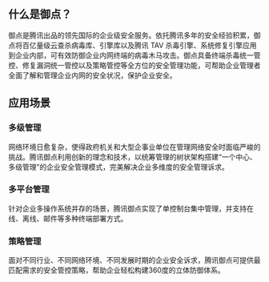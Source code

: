 ## 什么是御点？
御点是腾讯出品的领先国际的企业级安全服务。依托腾讯多年的安全经验积累，御点将百亿量级云查杀病毒库、引擎库以及腾讯 TAV 杀毒引擎、系统修复引擎应用到企业内部，可有效防御企业内网终端的病毒木马攻击。御点具备终端杀毒统一管控、修复漏洞统一管控以及策略管控等全方位的安全管理功能，可帮助企业管理者全面了解和管理企业内网的安全状况，保护企业安全。

## 应用场景
### 多级管理
网络环境日愈复杂，使得政府机关和大型企事业单位在管理网络安全时面临严峻的挑战。腾讯御点利用创新的理念和技术，以统筹管理的树状架构搭建“一个中心、多级管理”的企业安全管理模式，完美解决企业多维度的安全管理诉求。

### 多平台管理
针对企业多操作系统并存的场景，腾讯御点实现了单控制台集中管理，并支持在线、离线、邮件等多种终端部署方式。

### 策略管理
面对不同行业、不同网络环境、不同发展时期的企业安全诉求，腾讯御点可提供最匹配需求的安全管控策略，帮助企业轻松构建360度的立体防御体系。
